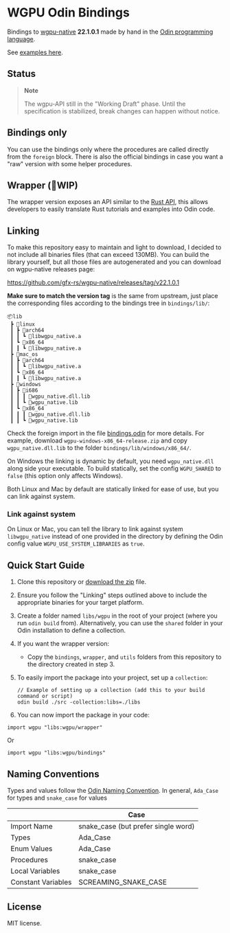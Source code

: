 # WGPU Odin Bindings

Bindings to [wgpu-native](https://github.com/gfx-rs/wgpu-native) **22.1.0.1** made by hand in the [Odin programming language](https://odin-lang.org/).

See [examples here](./examples).

## Status

> **Note**
>
> The wgpu-API still in the "Working Draft" phase. Until the specification is stabilized, break changes can happen without notice.

## Bindings only

You can use the bindings only where the procedures are called directly from the `foreign` block. There is also the official bindings in case you want a "raw" version with some helper procedures.

## Wrapper (🚧WIP)

The wrapper version exposes an API similar to the [Rust API](https://docs.rs/wgpu/latest/wgpu/), this allows developers to easily translate Rust tutorials and examples into Odin code.

## Linking

To make this repository easy to maintain and light to download, I decided to not include all binaries files (that can exceed 130MB). You can build the library yourself, but all those files are autogenerated and you can download on wgpu-native releases page:

<https://github.com/gfx-rs/wgpu-native/releases/tag/v22.1.0.1>

**Make sure to match the version tag** is the same from upstream, just place the corresponding files according to the bindings tree in `bindings/lib/`:

```text
📦lib
 ┣ 📂linux
 ┃ ┣ 📂arch64
 ┃ ┃ ┗ 📜libwgpu_native.a
 ┃ ┗ 📂x86_64
 ┃ ┃ ┗ 📜libwgpu_native.a
 ┣ 📂mac_os
 ┃ ┣ 📂arch64
 ┃ ┃ ┗ 📜libwgpu_native.a
 ┃ ┗ 📂x86_64
 ┃ ┃ ┗ 📜libwgpu_native.a
 ┣ 📂windows
 ┃ ┣ 📂i686
 ┃ ┃ ┃ 📜wgpu_native.dll.lib
 ┃ ┃ ┗ 📜wgpu_native.lib
 ┃ ┗ 📂x86_64
 ┃ ┃ ┃ 📜wgpu_native.dll.lib
 ┃ ┃ ┗ 📜wgpu_native.lib
```

Check the foreign import in the file [bindings.odin](./bindings/bindings.odin) for more details. For example, download `wgpu-windows-x86_64-release.zip` and copy `wgpu_native.dll.lib` to the folder `bindings/lib/windows/x86_64/`.

On Windows the linking is dynamic by default, you need `wgpu_native.dll` along side your executable. To build statically, set the config `WGPU_SHARED` to `false` (this option only affects Windows).

Both Linux and Mac by default are statically linked for ease of use, but you can link against system.

### Link against system

On Linux or Mac, you can tell the library to link against system `libwgpu_native` instead of one provided in the directory by defining the Odin config value `WGPU_USE_SYSTEM_LIBRARIES` as `true`.

## Quick Start Guide

1. Clone this repository or [download the zip](https://github.com/Capati/wgpu-odin/archive/refs/heads/main.zip) file.

2. Ensure you follow the "Linking" steps outlined above to include the appropriate binaries for your target platform.

3. Create a folder named `libs/wgpu` in the root of your project (where you run `odin build` from). Alternatively, you can use the `shared` folder in your Odin installation to define a collection.

4. If you want the wrapper version:
    - Copy the `bindings`, `wrapper`, and `utils` folders from this repository to the directory created in step 3.

5. To easily import the package into your project, set up a `collection`:

    ```shell
    // Example of setting up a collection (add this to your build command or script)
    odin build ./src -collection:libs=./libs
    ```

6. You can now import the package in your code:

```odin
import wgpu "libs:wgpu/wrapper"
```

Or

```odin
import wgpu "libs:wgpu/bindings"
```

## Naming Conventions

Types and values follow the [Odin Naming Convention](https://github.com/odin-lang/Odin/wiki/Naming-Convention). In general, `Ada_Case` for types and `snake_case` for values

|                    | Case                                |
| ------------------ | ----------------------------------- |
| Import Name        | snake_case (but prefer single word) |
| Types              | Ada_Case                            |
| Enum Values        | Ada_Case                            |
| Procedures         | snake_case                          |
| Local Variables    | snake_case                          |
| Constant Variables | SCREAMING_SNAKE_CASE                |

## License

MIT license.
